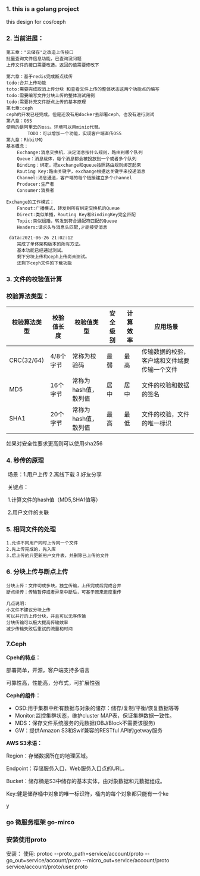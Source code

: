 
### 1. this is a golang project
   this design for cos/ceph

### 2. 当前进展：
    第五章："云储存"之改造上传接口
    批量查询文件信息功能，已查询没问题
    上传文件的接口需要改造。返回的值需要修改下
    
    第六章：基于redis完成断点续传
    todo:合并上传功能
    toto:需要完成取消上传分块 和查看文件上传的整体状态这两个功能点的编写
    todo:需要编写文件分块上传的整体测试用例
    todo:需要补充文件断点上传的基本原理
    第七章:ceph
    ceph的开发已经完成。但是还没有用docker去部署ceph，也没有进行测试
    第八章：OSS
    使用的是阿里云的oss。环境可以用minio代替。
            TODO：可以增加一个功能，实现客户端直传OSS
    第九章：RbbitMQ
    基本概念：
        Exchange:消息交换机，决定消息按什么规则，路由到哪个队列
        Queue：消息载体，每个消息都会被投放到一个或者多个队列
        Binding：绑定，把exchange和queue按照路由规则绑定起来
        Routing Key:路由关键字，exchange根据这关键字来投递消息
        Channel:消息通道，客户端的每个链接建立多个channel
        Producer:生产者
        Consumer:消费者

    Exchange的工作模式：
        Fanout:广播模式，转发到所有绑定交换机的Queue
        Direct:类似单播，Routing Key和BindingKey完全匹配
        Topic:类似组播，转发到符合通配符匹配的Queue
        Headers:请求头与消息头匹配,才能接受消息
        
     data:2021-06-26 21:02:12 
        完成了单体架构版本的所有方法。
        基本功能已经通过测试。
        剩下分块上传和ceph上传尚未测试。
        还剩下ceph文件的下载功能
     
     
### 3. 文件的校验值计算

### 校验算法类型：
| 校验算法类型 | 校验值长度 | 校验值类型           | 安全级别 | 计算效率 | 应用场景                                     |
| ------------ | ---------- | -------------------- | -------- | -------- | -------------------------------------------- |
| CRC(32/64)   | 4/8个字节  | 常称为校验码         | 最弱     | 最高     | 传输数据的校验，客户端和文件端要传输一个文件 |
| MD5          | 16个字节   | 常称为hash值，散列值 | 居中     | 居中     | 文件的校验和数据的签名                       |
| SHA1         | 20个字节   | 常称为hash值，散列值 | 最高     | 最低     | 文件的校验，文件的唯一标识                   |

如果对安全性要求更高则可以使用sha256

### 4. 秒传的原理

​	场景：1.用户上传  2.离线下载  3.好友分享

​	关键点：

​	1.计算文件的hash值（MD5,SHA1值等）

​	2.用户文件的关联

### 5. 相同文件的处理
    1.允许不同用户同时上传同一个文件
    2.先上传完成的，先入库
    3.后上传的只更新用户文件表，并删除已上传的文件

### 6. 分块上传与断点上传
    分块上传：文件切成多块，独立传输，上传完成后完成合并
    断点续传：传输暂停或者异常中断后，可基于原来进度重传
    
    几点说明:
    小文件不建议分块上传
    可以并行的上传分块，并且可以无序传输
    分块传输可以极大提高传输效率
    减少传输失败后重试的流量和时间



### 7.Ceph

**Cpeh的特点：**

部署简单，开源，客户端支持多语言

可靠性高，性能高，分布式，可扩展性强

**Ceph的组件：**

- OSD:用于集群中所有数据与对象的储存：储存/复制/平衡/恢复数据等等
- Monitor:监控集群状态，维护cluster MAP表，保证集群数据一致性。
- MDS：保存文件系统服务的元数据(OBJ/Block不需要该服务)
- GW：提供Amazon S3和Swif兼容的RESTful API的getway服务

**AWS S3术语：**

Region：存储数据所在的地理区域。

Endpoint：存储服务入口，Web服务入口点的URL。

Bucket：储存桶是S3中储存的基本实体，由对象数据和元数据组成。

Key:健是储存桶中对象的唯一标识符，桶内的每个对象都只能有一个ke


y


### go 微服务框架 go-mirco

### 安装使用proto
安装：
使用:
protoc --proto_path=service/account/proto  --go_out=service/account/proto  --micro_out=service/account/proto  service/account/proto/user.proto
